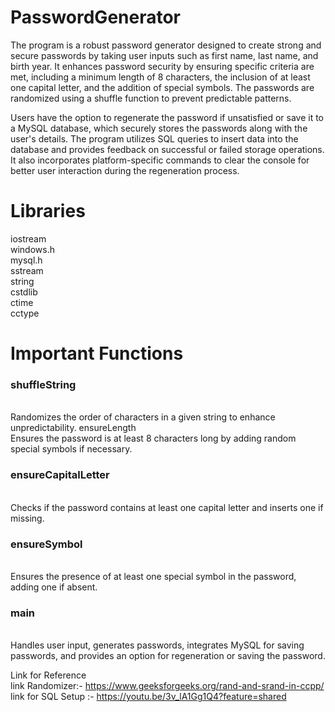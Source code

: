 # PasswordGenerator
The program is a robust password generator designed to create strong and secure passwords by taking user inputs such as first name, last name, and birth year. It enhances password security by ensuring specific criteria are met, including a minimum length of 8 characters, the inclusion of at least one capital letter, and the addition of special symbols. The passwords are randomized using a shuffle function to prevent predictable patterns.<br>

Users have the option to regenerate the password if unsatisfied or save it to a MySQL database, which securely stores the passwords along with the user's details. The program utilizes SQL queries to insert data into the database and provides feedback on successful or failed storage operations. It also incorporates platform-specific commands to clear the console for better user interaction during the regeneration process.<br>
# Libraries
iostream<br>
windows.h<br>
mysql.h<br>
sstream<br>
string<br>
cstdlib<br>
ctime<br>
cctype<br>

# Important Functions
  <h3>shuffleString</h3><br>
      Randomizes the order of characters in a given string to enhance unpredictability.
      ensureLength<br>
      Ensures the password is at least 8 characters long by adding random special symbols if necessary.<br>
      
  <h3>ensureCapitalLetter</h3><br>
      Checks if the password contains at least one capital letter and inserts one if missing.<br>
      
  <h3>ensureSymbol</h3><br>
      Ensures the presence of at least one special symbol in the password, adding one if absent.<br>

  <h3>main</h3><br>
      Handles user input, generates passwords, integrates MySQL for saving passwords, and provides an option for regeneration or saving the password.<br>

Link for Reference<br>
link Randomizer:- https://www.geeksforgeeks.org/rand-and-srand-in-ccpp/    <br>
link for SQL Setup :- https://youtu.be/3v_lA1Gg1Q4?feature=shared      <br>
